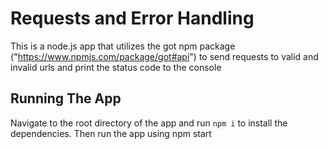 # Requests and Error Handling

This is a node.js app that utilizes the got npm package ("https://www.npmjs.com/package/got#api")
to send requests to valid and invalid urls and print the status code to the console

## Running The App
Navigate to the root directory of the app and run `npm i` to install the dependencies.
Then run the app using npm start 